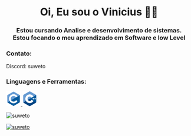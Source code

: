 <h1 align="center">Oi, Eu sou o Vinicius 👋👋</h1>
<h3 align="center">Estou cursando Analise e desenvolvimento de sistemas. <br>Estou focando o meu aprendizado em Software e low Level</h3>

<h3 align="left">Contato:</h3>
<p>Discord: suweto</p>
<p align="left">
</p>

<h3 align="left">Linguagens e Ferramentas:</h3>
<p align="left"> <a href="https://www.cprogramming.com/" target="_blank" rel="noreferrer"> <img src="https://raw.githubusercontent.com/devicons/devicon/master/icons/c/c-original.svg" alt="c" width="40" height="40"/> </a> <a href="https://www.w3schools.com/cpp/" target="_blank" rel="noreferrer"> <img src="https://raw.githubusercontent.com/devicons/devicon/master/icons/cplusplus/cplusplus-original.svg" alt="cplusplus" width="40" height="40"/> </a> </p>

<p align="left"> <img src="https://komarev.com/ghpvc/?username=suweto&label=Profile%20views&color=0e75b6&style=flat" alt="suweto" /> </p>
<p align="left"> <a href="https://github.com/ryo-ma/github-profile-trophy"><img src="https://github-profile-trophy.vercel.app/?username=suweto" alt="suweto" /></a> </p>
